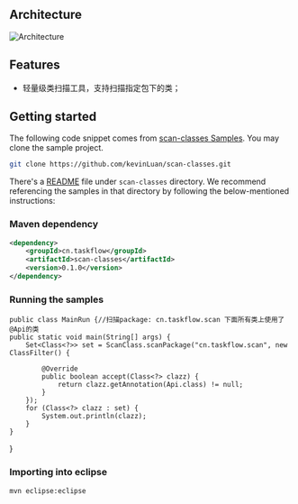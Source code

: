 
## Architecture

![Architecture](...)

## Features
* 轻量级类扫描工具，支持扫描指定包下的类；


## Getting started

The following code snippet comes from [scan-classes Samples](https://github.com/kevinLuan/scan-classes.git). You may clone the sample project.

```bash
git clone https://github.com/kevinLuan/scan-classes.git
```

There's a [README](https://github.com/kevinLuan/scan-classes/blob/master/README.md) file under `scan-classes` directory. We recommend referencing the samples in that directory by following the below-mentioned instructions:

### Maven dependency
```xml
<dependency>
    <groupId>cn.taskflow</groupId>
    <artifactId>scan-classes</artifactId>
    <version>0.1.0</version>
</dependency>
```


### Running the samples

	public class MainRun {//扫描package: cn.taskflow.scan 下面所有类上使用了@Api的类
	public static void main(String[] args) {
		Set<Class<?>> set = ScanClass.scanPackage("cn.taskflow.scan", new ClassFilter() {

			@Override
			public boolean accept(Class<?> clazz) {
				return clazz.getAnnotation(Api.class) != null;
			}
		});
		for (Class<?> clazz : set) {
			System.out.println(clazz);
		}
	}
}
	

### Importing into eclipse
	
	mvn eclipse:eclipse


